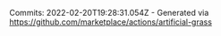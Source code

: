 Commits: 2022-02-20T19:28:31.054Z - Generated via https://github.com/marketplace/actions/artificial-grass
<br>
